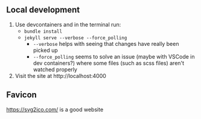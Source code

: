 ## Local development

1. Use devcontainers and in the terminal run:
    - `bundle install`
    - `jekyll serve --verbose --force_polling`
        - `--verbose` helps with seeing that changes have really been picked up
        - `--force_polling` seems to solve an issue (maybe with VSCode in dev containers?) where some files (such as scss files) aren't watched properly
2. Visit the site at http://localhost:4000

## Favicon

https://svg2ico.com/ is a good website
